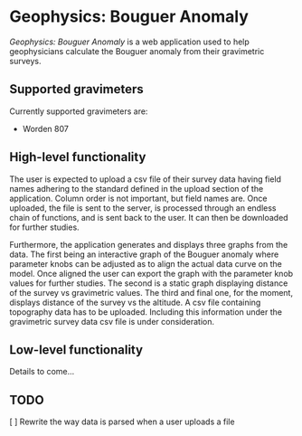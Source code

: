 # Geophysics: Bouguer Anomaly
*Geophysics: Bouguer Anomaly* is a web application used to help geophysicians calculate the Bouguer anomaly from their gravimetric surveys. 

## Supported gravimeters
Currently supported gravimeters are:
* Worden 807

## High-level functionality
The user is expected to upload a csv file of their survey data having field names adhering to the standard defined in the upload section of the application. Column order is not important, but field names are. Once uploaded, the file is sent to the server, is processed through an endless chain of functions, and is sent back to the user. It can then be downloaded for further studies. 

Furthermore, the application generates and displays three graphs from the data. The first being an interactive graph of the Bouguer anomaly where parameter knobs can be adjusted as to align the actual data curve on the model. Once aligned the user can export the graph with the parameter knob values for further studies. The second is a static graph displaying distance of the survey vs gravimetric values. The third and final one, for the moment, displays distance of the survey vs the altitude. A csv file containing topography data has to be uploaded. Including this information under the gravimetric survey data csv file is under consideration.

## Low-level functionality
Details to come...

## TODO
[ ] Rewrite the way data is parsed when a user uploads a file

